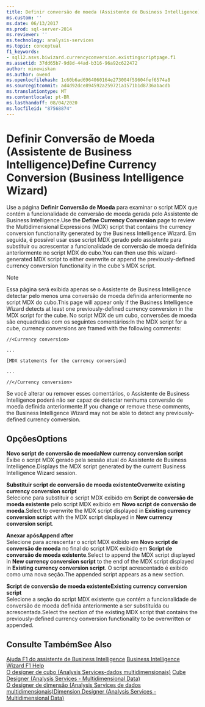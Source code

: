 ```yaml
---
title: Definir conversão de moeda (Assistente de Business Intelligence) | Microsoft Docs
ms.custom: ''
ms.date: 06/13/2017
ms.prod: sql-server-2014
ms.reviewer: ''
ms.technology: analysis-services
ms.topic: conceptual
f1_keywords:
- sql12.asvs.biwizard.currencyconversion.existingscriptpage.f1
ms.assetid: 37dd65b7-9d8d-44ad-b316-96a92c622472
author: minewiskan
ms.author: owend
ms.openlocfilehash: 1c60b6ad6964060164e273004f59604fef6574a8
ms.sourcegitcommit: ad4d92dce894592a259721a1571b1d8736abacdb
ms.translationtype: MT
ms.contentlocale: pt-BR
ms.lasthandoff: 08/04/2020
ms.locfileid: "87568874"
---
```

# <a name="define-currency-conversion-business-intelligence-wizard"></a><span data-ttu-id="a7407-102">Definir Conversão de Moeda (Assistente de Business Intelligence)</span><span class="sxs-lookup"><span data-stu-id="a7407-102">Define Currency Conversion (Business Intelligence Wizard)</span></span>
  <span data-ttu-id="a7407-103">Use a página **Definir Conversão de Moeda** para examinar o script MDX que contém a funcionalidade de conversão de moeda gerada pelo Assistente de Business Intelligence.</span><span class="sxs-lookup"><span data-stu-id="a7407-103">Use the **Define Currency Conversion** page to review the Multidimensional Expressions (MDX) script that contains the currency conversion functionality generated by the Business Intelligence Wizard.</span></span> <span data-ttu-id="a7407-104">Em seguida, é possível usar esse script MDX gerado pelo assistente para substituir ou acrescentar a funcionalidade de conversão de moeda definida anteriormente no script MDX do cubo.</span><span class="sxs-lookup"><span data-stu-id="a7407-104">You can then use this wizard-generated MDX script to either overwrite or append the previously-defined currency conversion functionality in the cube's MDX script.</span></span>  
  
> [!NOTE]  
>  <span data-ttu-id="a7407-105">Essa página será exibida apenas se o Assistente de Business Intelligence detectar pelo menos uma conversão de moeda definida anteriormente no script MDX do cubo.</span><span class="sxs-lookup"><span data-stu-id="a7407-105">This page will appear only if the Business Intelligence Wizard detects at least one previously-defined currency conversion in the MDX script for the cube.</span></span> <span data-ttu-id="a7407-106">No script MDX de um cubo, conversões de moeda são enquadradas com os seguintes comentários:</span><span class="sxs-lookup"><span data-stu-id="a7407-106">In the MDX script for a cube, currency conversions are framed with the following comments:</span></span>  
>   
>  `//<Currency conversion>`  
>   
>  `...`  
>   
>  `[MDX statements for the currency conversion]`  
>   
>  `...`  
>   
>  `//</Currency conversion>`  
>   
>  <span data-ttu-id="a7407-107">Se você alterar ou remover esses comentários, o Assistente de Business Intelligence poderá não ser capaz de detectar nenhuma conversão de moeda definida anteriormente.</span><span class="sxs-lookup"><span data-stu-id="a7407-107">If you change or remove these comments, the Business Intelligence Wizard may not be able to detect any previously-defined currency conversion.</span></span>  
  
## <a name="options"></a><span data-ttu-id="a7407-108">Opções</span><span class="sxs-lookup"><span data-stu-id="a7407-108">Options</span></span>  
 <span data-ttu-id="a7407-109">**Novo script de conversão de moeda**</span><span class="sxs-lookup"><span data-stu-id="a7407-109">**New currency conversion script**</span></span>  
 <span data-ttu-id="a7407-110">Exibe o script MDX gerado pela sessão atual do Assistente de Business Intelligence.</span><span class="sxs-lookup"><span data-stu-id="a7407-110">Displays the MDX script generated by the current Business Intelligence Wizard session.</span></span>  
  
 <span data-ttu-id="a7407-111">**Substituir script de conversão de moeda existente**</span><span class="sxs-lookup"><span data-stu-id="a7407-111">**Overwrite existing currency conversion script**</span></span>  
 <span data-ttu-id="a7407-112">Selecione para substituir o script MDX exibido em **Script de conversão de moeda existente** pelo script MDX exibido em **Novo script de conversão de moeda**.</span><span class="sxs-lookup"><span data-stu-id="a7407-112">Select to overwrite the MDX script displayed in **Existing currency conversion script** with the MDX script displayed in **New currency conversion script**.</span></span>  
  
 <span data-ttu-id="a7407-113">**Anexar após**</span><span class="sxs-lookup"><span data-stu-id="a7407-113">**Append after**</span></span>  
 <span data-ttu-id="a7407-114">Selecione para acrescentar o script MDX exibido em **Novo script de conversão de moeda** no final do script MDX exibido em **Script de conversão de moeda existente**.</span><span class="sxs-lookup"><span data-stu-id="a7407-114">Select to append the MDX script displayed in **New currency conversion script** to the end of the MDX script displayed in **Existing currency conversion script**.</span></span> <span data-ttu-id="a7407-115">O script acrescentado é exibido como uma nova seção.</span><span class="sxs-lookup"><span data-stu-id="a7407-115">The appended script appears as a new section.</span></span>  
  
 <span data-ttu-id="a7407-116">**Script de conversão de moeda existente**</span><span class="sxs-lookup"><span data-stu-id="a7407-116">**Existing currency conversion script**</span></span>  
 <span data-ttu-id="a7407-117">Selecione a seção do script MDX existente que contém a funcionalidade de conversão de moeda definida anteriormente a ser substituída ou acrescentada.</span><span class="sxs-lookup"><span data-stu-id="a7407-117">Select the section of the existing MDX script that contains the previously-defined currency conversion functionality to be overwritten or appended.</span></span>  
  
## <a name="see-also"></a><span data-ttu-id="a7407-118">Consulte Também</span><span class="sxs-lookup"><span data-stu-id="a7407-118">See Also</span></span>  
 <span data-ttu-id="a7407-119">[Ajuda F1 do assistente de Business Intelligence](business-intelligence-wizard-f1-help.md) </span><span class="sxs-lookup"><span data-stu-id="a7407-119">[Business Intelligence Wizard F1 Help](business-intelligence-wizard-f1-help.md) </span></span>  
 <span data-ttu-id="a7407-120">[O designer de cubo &#40;Analysis Services-dados multidimensionais&#41;](cube-designer-analysis-services-multidimensional-data.md) </span><span class="sxs-lookup"><span data-stu-id="a7407-120">[Cube Designer &#40;Analysis Services - Multidimensional Data&#41;](cube-designer-analysis-services-multidimensional-data.md) </span></span>  
 [<span data-ttu-id="a7407-121">O designer de dimensão &#40;Analysis Services de dados multidimensionais&#41;</span><span class="sxs-lookup"><span data-stu-id="a7407-121">Dimension Designer &#40;Analysis Services - Multidimensional Data&#41;</span></span>](dimension-designer-analysis-services-multidimensional-data.md)  
  
  
